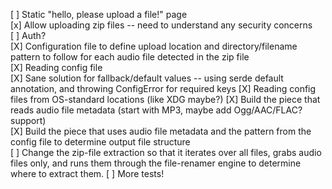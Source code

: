 [ ] Static "hello, please upload a file!" page  
[x] Allow uploading zip files -- need to understand any security concerns  
[ ] Auth?  
[X] Configuration file to define upload location and directory/filename pattern to follow for each audio file detected in the zip file  
	[X] Reading config file  
	[X] Sane solution for fallback/default values -- using serde default annotation, and throwing ConfigError for required keys
	[X] Reading config files from OS-standard locations (like XDG maybe?)
[X] Build the piece that reads audio file metadata (start with MP3, maybe add Ogg/AAC/FLAC? support)  
[X] Build the piece that uses audio file metadata and the pattern from the config file to determine output file structure  
[ ] Change the zip-file extraction so that it iterates over all files, grabs audio files only, and runs them through the file-renamer engine to determine where to extract them.
[ ] More tests!
